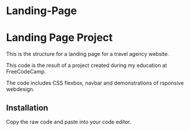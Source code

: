 # Landing-Page

<h1>Landing Page Project</h1>

<p>This is the structure for a landing page for a travel agency website. 

<p>This code is the result of a project created during my education at FreeCodeCamp. 
<p>The code includes CSS flexbox, navbar and demonstrations of rsponsive webdesign.

<h2>Installation</h2>

<p>Copy the raw code and paste into your code editor.
